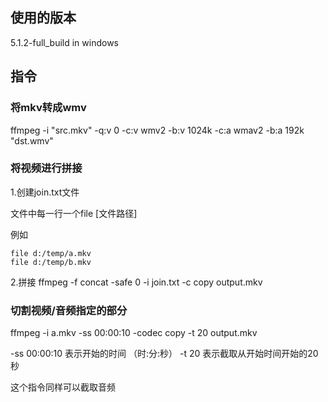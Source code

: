 ## 使用的版本

5.1.2-full_build in windows


## 指令

### 将mkv转成wmv

ffmpeg -i "src.mkv" -q:v 0 -c:v wmv2 -b:v 1024k -c:a wmav2 -b:a 192k "dst.wmv"


### 将视频进行拼接

1.创建join.txt文件

文件中每一行一个file [文件路径] 

例如
```
file d:/temp/a.mkv
file d:/temp/b.mkv
```
2.拼接
ffmpeg -f concat -safe 0 -i join.txt -c copy output.mkv

### 切割视频/音频指定的部分

ffmpeg -i a.mkv -ss 00:00:10 -codec copy -t 20 output.mkv

-ss 00:00:10 表示开始的时间 （时:分:秒）
-t 20 表示截取从开始时间开始的20秒

这个指令同样可以截取音频





